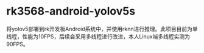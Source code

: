 # rk3568-android-yolov5s
将yolov5部署到rk开发板Android系统中，并使用rknn进行推理。此项目目前为单线程，性能为10FPS，后续会采用多线程进行改进，本人Linux端多线程实测为90FPS。

